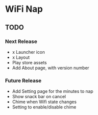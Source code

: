 # WiFi Nap

## TODO

### Next Release
- x Launcher icon
- x Layout
- Play store assets
- Add About page, with version number

### Future Release
- Add Setting page for the minutes to nap
- Show snack bar on cancel
- Chime when Wifi state changes
- Setting to enable/disable chime

